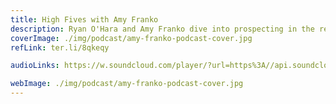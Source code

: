 ```yaml
---
title: High Fives with Amy Franko
description: Ryan O'Hara and Amy Franko dive into prospecting in the recruiting world, and how to practice good form to book more connections.
coverImage: ./img/podcast/amy-franko-podcast-cover.jpg
refLink: ter.li/8qkeqy

audioLinks: https://w.soundcloud.com/player/?url=https%3A//api.soundcloud.com/tracks/525194919&color=%2300d586&auto_play=false&hide_related=false&show_comments=true&show_user=true&show_reposts=false&show_teaser=true&visual=true

webImage: ./img/podcast/amy-franko-podcast-cover.jpg
---
```

